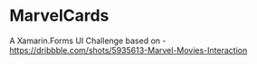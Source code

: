 # MarvelCards
A Xamarin.Forms UI Challenge based on - https://dribbble.com/shots/5935613-Marvel-Movies-Interaction
